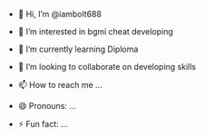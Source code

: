 - 👋 Hi, I’m @iambolt688
- 👀 I’m interested in bgmi cheat developing 
- 🌱 I’m currently learning Diploma 
- 💞️ I’m looking to collaborate on developing skills

- 📫 How to reach me ...
- 😄 Pronouns: ...
- ⚡ Fun fact: ...

<!---
iambolt688/iambolt688 is a ✨ special ✨ repository because its `README.md` (this file) appears on your GitHub profile.
You can click the Preview link to take a look at your changes.
--->
